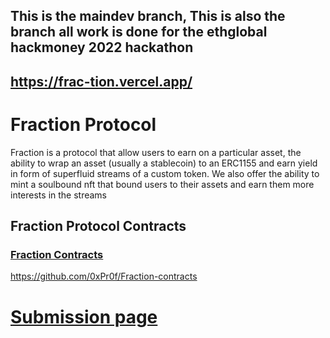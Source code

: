 ## This is the maindev branch, This is also the branch all work is done for the ethglobal hackmoney 2022 hackathon

## https://frac-tion.vercel.app/

<!-- ## [The MainDev branch](https://github.com/0xPr0f/Fraction-interface/tree/maindev) -->

# Fraction Protocol
Fraction is a protocol that allow users to earn on a particular asset, the ability to wrap an asset (usually a stablecoin) to an ERC1155 and earn yield in form of superfluid streams of a custom token.
We also offer the ability to mint a soulbound nft that bound users to their assets and earn them more interests in the streams

## Fraction Protocol Contracts

### [Fraction Contracts](https://github.com/0xPr0f/Fraction-contracts)
https://github.com/0xPr0f/Fraction-contracts

# [Submission page](https://showcase.ethglobal.com/hackmoney2022/fraction-fqvbu)
<!--
---
## sample branch of the fraction protocol

### https://fractionapp.vercel.app

---

## development branch of the fraction protocol

### https://fractiondev.netlify.app
-->
